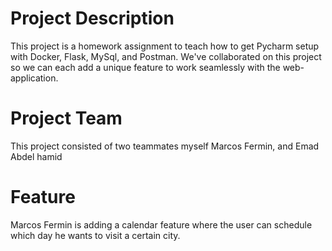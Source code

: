 # Project Description
This project is a homework assignment to teach how to get Pycharm setup with Docker, Flask, MySql, and Postman. We've collaborated on this project so we can each add a unique feature to work seamlessly with the web-application.

# Project Team
This project consisted of two teammates myself Marcos Fermin, and Emad Abdel hamid

# Feature 
Marcos Fermin is adding a calendar feature where the user can schedule which day he wants to visit a certain city. 
